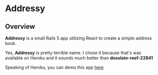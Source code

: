 # Addressy

## Overview

__Addressy__ is a small Rails 5 app utilizing React to create a simple address book.

Yes, __Addressy__ is pretty terrible name. I chose it because that's was available on Heroku and it sounds much better than __desolate-reef-22841__

Speaking of Heroku, you can demo this app [here](http://addressy.herokuapp.com/)
